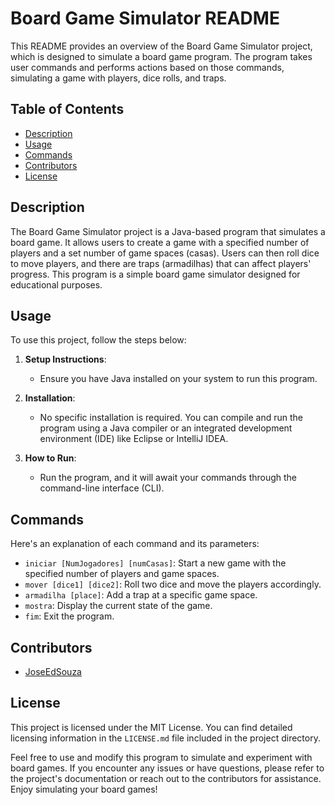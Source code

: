 # Board Game Simulator README

This README provides an overview of the Board Game Simulator project, which is designed to simulate a board game program. The program takes user commands and performs actions based on those commands, simulating a game with players, dice rolls, and traps.

## Table of Contents

- [Description](#description)
- [Usage](#usage)
- [Commands](#commands)
- [Contributors](#contributors)
- [License](#license)

## Description

The Board Game Simulator project is a Java-based program that simulates a board game. It allows users to create a game with a specified number of players and a set number of game spaces (casas). Users can then roll dice to move players, and there are traps (armadilhas) that can affect players' progress. This program is a simple board game simulator designed for educational purposes.

## Usage

To use this project, follow the steps below:

1. **Setup Instructions**:
   - Ensure you have Java installed on your system to run this program.

2. **Installation**:
   - No specific installation is required. You can compile and run the program using a Java compiler or an integrated development environment (IDE) like Eclipse or IntelliJ IDEA.

3. **How to Run**:
   - Run the program, and it will await your commands through the command-line interface (CLI).

## Commands

Here's an explanation of each command and its parameters:

- `iniciar [NumJogadores] [numCasas]`: Start a new game with the specified number of players and game spaces.
- `mover [dice1] [dice2]`: Roll two dice and move the players accordingly.
- `armadilha [place]`: Add a trap at a specific game space.
- `mostra`: Display the current state of the game.
- `fim`: Exit the program.

## Contributors

- [JoseEdSouza](https://github.com/JoseEdSouza)

## License

This project is licensed under the MIT License. You can find detailed licensing information in the `LICENSE.md` file included in the project directory.

Feel free to use and modify this program to simulate and experiment with board games. If you encounter any issues or have questions, please refer to the project's documentation or reach out to the contributors for assistance. Enjoy simulating your board games!
